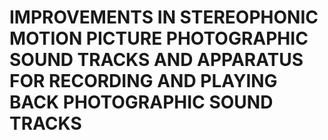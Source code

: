 # IMPROVEMENTS IN STEREOPHONIC MOTION PICTURE PHOTOGRAPHIC SOUND TRACKS AND APPARATUS FOR RECORDING AND PLAYING BACK PHOTOGRAPHIC SOUND TRACKS